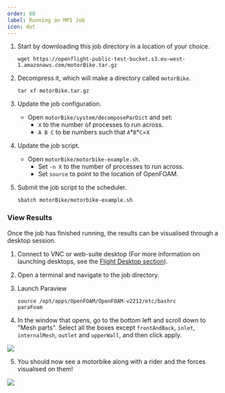 ```yaml
---
order: 80
label: Running an MPI Job
icon: dot
---
```



1. Start by downloading this job directory in a location of your choice.
    ```
    wget https://openflight-public-test-bucket.s3.eu-west-1.amazonaws.com/motorBike.tar.gz
    ```

2. Decompress it, which will make a directory called `motorBike`.
    ```
    tar xf motorBike.tar.gz
    ```

3. Update the job configuration.
    - Open `motorBike/system/decomposeParDict` and set:
        - `X` to the number of processes to run across.
        - `A B C` to be numbers such that `A`*`B`\*`C`=`X`


4. Update the job script.
    - Open `motorBike/motorbike-example.sh`.
        - Set `-n X` to the number of processes to run across.
        - Set `source` to point to the location of OpenFOAM.


5. Submit the job script to the scheduler.
    ```
    sbatch motorBike/motorbike-example.sh
    ```

### View Results

Once the job has finished running, the results can be visualised through a desktop session.

1. Connect to VNC or web-suite desktop (For more information on launching desktops, see the [Flight Desktop section](/flight_environment_usage/flight_desktop/launch_a_desktop_session/)).

2. Open a terminal and navigate to the job directory.

3. Launch Paraview
    ```
    source /opt/apps/OpenFOAM/OpenFOAM-v2212/etc/bashrc
    paraFoam
    ```

4. In the window that opens, go to the bottom left and scroll down to "Mesh parts". Select all the boxes  except `frontAndBack`, `inlet`, `internalMesh`, `outlet` and `upperWall`, and then click apply.


![](/images/openfoam_parafoam_motorbike_1.png)

5. You should now see a motorbike along with a rider and the forces visualised on them!

![](/images/openfoam_parafoam_motorbike_2.png)






